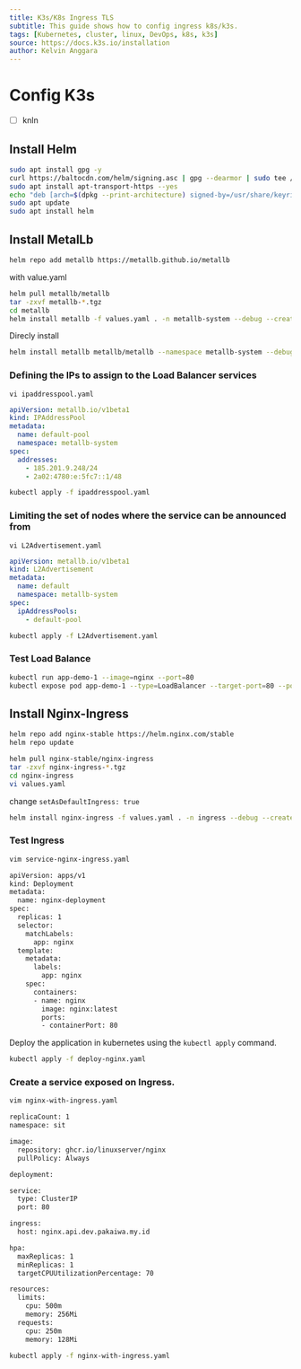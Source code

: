 ```yaml
---
title: K3s/K8s Ingress TLS
subtitle: This guide shows how to config ingress k8s/k3s.
tags: [Kubernetes, cluster, linux, DevOps, k8s, k3s]
source: https://docs.k3s.io/installation
author: Kelvin Anggara
---
```


# Config K3s

- [ ] knln

>

## Install Helm

```bash
sudo apt install gpg -y
curl https://baltocdn.com/helm/signing.asc | gpg --dearmor | sudo tee /usr/share/keyrings/helm.gpg > /dev/null
sudo apt install apt-transport-https --yes
echo "deb [arch=$(dpkg --print-architecture) signed-by=/usr/share/keyrings/helm.gpg] https://baltocdn.com/helm/stable/debian/ all main" | sudo tee /etc/apt/sources.list.d/helm-stable-debian.list
sudo apt update
sudo apt install helm
```

## Install MetalLb

```bash
helm repo add metallb https://metallb.github.io/metallb
```

with value.yaml

```bash
helm pull metallb/metallb
tar -zxvf metallb-*.tgz
cd metallb
helm install metallb -f values.yaml . -n metallb-system --debug --create-namespace
```

Direcly install

```bash
helm install metallb metallb/metallb --namespace metallb-system --debug  --create-namespace
```

### Defining the IPs to assign to the Load Balancer services

`vi ipaddresspool.yaml`

```yaml
apiVersion: metallb.io/v1beta1
kind: IPAddressPool
metadata:
  name: default-pool
  namespace: metallb-system
spec:
  addresses:
    - 185.201.9.248/24
    - 2a02:4780:e:5fc7::1/48
```

```bash
kubectl apply -f ipaddresspool.yaml
```

### Limiting the set of nodes where the service can be announced from

`vi L2Advertisement.yaml`

```yaml
apiVersion: metallb.io/v1beta1
kind: L2Advertisement
metadata:
  name: default
  namespace: metallb-system
spec:
  ipAddressPools:
    - default-pool
```

```bash
kubectl apply -f L2Advertisement.yaml
```

### Test Load Balance

```bash
kubectl run app-demo-1 --image=nginx --port=80
kubectl expose pod app-demo-1 --type=LoadBalancer --target-port=80 --port=80 --name app-demo-1
```

## Install Nginx-Ingress

```bash
helm repo add nginx-stable https://helm.nginx.com/stable
helm repo update
```

```bash
helm pull nginx-stable/nginx-ingress
tar -zxvf nginx-ingress-*.tgz
cd nginx-ingress
vi values.yaml
```

change `setAsDefaultIngress: true`

```bash
helm install nginx-ingress -f values.yaml . -n ingress --debug --create-namespace
```

### Test Ingress

```bash
vim service-nginx-ingress.yaml
```

```bash
apiVersion: apps/v1
kind: Deployment
metadata:
  name: nginx-deployment
spec:
  replicas: 1
  selector:
    matchLabels:
      app: nginx
  template:
    metadata:
      labels:
        app: nginx
    spec:
      containers:
      - name: nginx
        image: nginx:latest
        ports:
        - containerPort: 80
```

Deploy the application in kubernetes using the `kubectl apply` command.

```bash
kubectl apply -f deploy-nginx.yaml
```

### Create a service exposed on Ingress.

```bash
vim nginx-with-ingress.yaml
```

```bash
replicaCount: 1
namespace: sit

image:
  repository: ghcr.io/linuxserver/nginx
  pullPolicy: Always

deployment:

service:
  type: ClusterIP
  port: 80

ingress:
  host: nginx.api.dev.pakaiwa.my.id

hpa:
  maxReplicas: 1
  minReplicas: 1
  targetCPUUtilizationPercentage: 70

resources:
  limits:
    cpu: 500m
    memory: 256Mi
  requests:
    cpu: 250m
    memory: 128Mi
```

```bash
kubectl apply -f nginx-with-ingress.yaml
```
